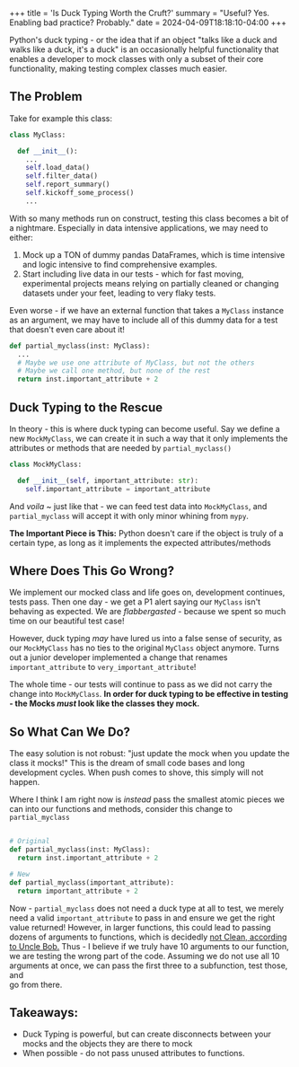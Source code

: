 +++
title = 'Is Duck Typing Worth the Cruft?'
summary = "Useful? Yes. Enabling bad practice? Probably."
date = 2024-04-09T18:18:10-04:00
+++

Python's duck typing - or the idea that if an object "talks like a duck and
walks like a duck, it's a duck" is an occasionally helpful functionality that
enables a developer to mock classes with only a subset of their core functionality,
making testing complex classes much easier.

## The Problem

Take for example this class:

```python
class MyClass:

  def __init__():
    ...
    self.load_data()
    self.filter_data()
    self.report_summary()
    self.kickoff_some_process()
    ...

```

With so many methods run on construct, testing this class becomes a bit of a nightmare.
Especially in data intensive applications, we may need to either:

1) Mock up a TON of dummy pandas DataFrames, which is time intensive and logic intensive 
to find comprehensive examples.
2) Start including live data in our tests - which for fast moving, experimental projects
means relying on partially cleaned or changing datasets under your feet, leading to very 
flaky tests.

Even worse - if we have an external function that takes a `MyClass` instance as an argument,
we may have to include all of this dummy data for a test that doesn't even care about it!

```python
def partial_myclass(inst: MyClass):
  ...
  # Maybe we use one attribute of MyClass, but not the others
  # Maybe we call one method, but none of the rest
  return inst.important_attribute + 2
```

## Duck Typing to the Rescue

In theory - this is where duck typing can become useful. Say we define a new `MockMyClass`,
we can create it in such a way that it only implements the attributes or methods that 
are needed by `partial_myclass()`

```python
class MockMyClass:

  def __init__(self, important_attribute: str):
    self.important_attribute = important_attribute

```

And *voila* ~ just like that - we can feed test data into `MockMyClass`, and `partial_myclass`
will accept it with only minor whining from `mypy`.

**The Important Piece is This:** Python doesn't care if the object is truly of a certain type,
as long as it implements the expected attributes/methods

## Where Does This Go Wrong?

We implement our mocked class and life goes on, development continues, tests pass.
Then one day - we get a P1 alert saying our `MyClass` isn't behaving as expected. 
We are *flabbergasted* - because we spent so much time on our beautiful test case!

However, duck typing *may* have lured us into a false sense of security, as our
`MockMyClass` has no ties to the original `MyClass` object anymore. Turns out a junior
developer implemented a change that renames `important_attribute` to `very_important_attribute`!

The whole time - our tests will continue to pass as we did not carry the change into `MockMyClass`.
**In order for duck typing to be effective in testing - the Mocks *must* look like the classes they mock.**


## So What Can We Do?

The easy solution is not robust: "just update the mock when you update the class it mocks!"
This is the dream of small code bases and long development cycles. When push comes to shove, 
this simply will not happen.

Where I think I am right now is *instead* pass the smallest atomic pieces we can into our
functions and methods, consider this change to `partial_myclass` 

```python

# Original
def partial_myclass(inst: MyClass):
  return inst.important_attribute + 2

# New
def partial_myclass(important_attribute):
  return important_attribute + 2
```

Now - `partial_myclass` does not need a duck type at all to test, we merely need a valid `important_attribute`
to pass in and ensure we get the right value returned! However, in larger functions, this could lead to passing
dozens of arguments to functions, which is decidedly [not Clean, according to Uncle Bob.](https://www.amazon.com/Clean-Code-Handbook-Software-Craftsmanship/dp/0132350882)
Thus - I believe if we truly have 10 arguments to our function, we are testing the wrong part of the code. 
Assuming we do not use all 10 arguments at once, we can pass the first three to a subfunction, test those, and  
go from there.

## Takeaways:

* Duck Typing is powerful, but can create disconnects between your mocks and the objects they are there to mock
* When possible - do not pass unused attributes to functions.
